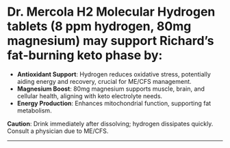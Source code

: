 # Dr. Mercola H2 Molecular Hydrogen tablets (8 ppm hydrogen, 80mg magnesium) may support Richard’s fat-burning keto phase by:

- **Antioxidant Support**: Hydrogen reduces oxidative stress, potentially aiding energy and recovery, crucial for ME/CFS management.[](https://www.nhc.com/h2-molecular-hydrogen-by-dr-mercola)
- **Magnesium Boost**: 80mg magnesium supports muscle, brain, and cellular health, aligning with keto electrolyte needs.[](https://findyourhealthyplace.com/products/dr-mercola-h2-molecular-hydrogen)
- **Energy Production**: Enhances mitochondrial function, supporting fat metabolism.[](https://www.amazon.com/Dr-Mercola-Molecular-Hydrogen-Supplement/dp/B07ZPH99CQ)

**Caution**: Drink immediately after dissolving; hydrogen dissipates quickly. Consult a physician due to ME/CFS.[](https://uk.iherb.com/pr/dr-mercola-h2-molecular-hydrogen-90-tablets/98984)

---


